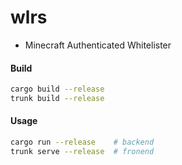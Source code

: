 # wlrs

- Minecraft Authenticated Whitelister

#### Build
```bash
cargo build --release
trunk build --release
```

#### Usage
```bash
cargo run --release    # backend
trunk serve --release  # fronend
